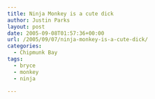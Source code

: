 ```yaml
---
title: Ninja Monkey is a cute dick
author: Justin Parks
layout: post
date: 2005-09-08T01:57:36+00:00
url: /2005/09/07/ninja-monkey-is-a-cute-dick/
categories:
  - Chipmunk Bay
tags:
  - bryce
  - monkey
  - ninja

---
```

